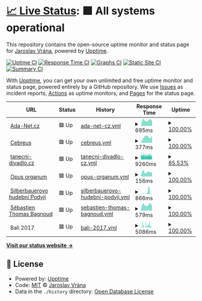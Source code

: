 # [📈 Live Status](https://upptime.cebre.us): <!--live status--> **🟩 All systems operational**

This repository contains the open-source uptime monitor and status page for [Jaroslav Vrána](https://www.cebre.us/), powered by [Upptime](https://github.com/upptime/upptime).

[![Uptime CI](https://github.com/cebreus/upptime/workflows/Uptime%20CI/badge.svg)](https://github.com/cebreus/upptime/actions?query=workflow%3A%22Uptime+CI%22)
[![Response Time CI](https://github.com/cebreus/upptime/workflows/Response%20Time%20CI/badge.svg)](https://github.com/cebreus/upptime/actions?query=workflow%3A%22Response+Time+CI%22)
[![Graphs CI](https://github.com/cebreus/upptime/workflows/Graphs%20CI/badge.svg)](https://github.com/cebreus/upptime/actions?query=workflow%3A%22Graphs+CI%22)
[![Static Site CI](https://github.com/cebreus/upptime/workflows/Static%20Site%20CI/badge.svg)](https://github.com/cebreus/upptime/actions?query=workflow%3A%22Static+Site+CI%22)
[![Summary CI](https://github.com/cebreus/upptime/workflows/Summary%20CI/badge.svg)](https://github.com/cebreus/upptime/actions?query=workflow%3A%22Summary+CI%22)

With [Upptime](https://upptime.js.org), you can get your own unlimited and free uptime monitor and status page, powered entirely by a GitHub repository. We use [Issues](https://github.com/cebreus/upptime/issues) as incident reports, [Actions](https://github.com/cebreus/upptime/actions) as uptime monitors, and [Pages](https://upptime.cebre.us) for the status page.

<!--start: status pages-->
<!-- This summary is generated by Upptime (https://github.com/upptime/upptime) -->
<!-- Do not edit this manually, your changes will be overwritten -->
<!-- prettier-ignore -->
| URL | Status | History | Response Time | Uptime |
| --- | ------ | ------- | ------------- | ------ |
| <img alt="" src="https://www.ada-net.cz/favicon.ico" height="13"> [Ada-Net.cz](https://www.ada-net.cz/) | 🟩 Up | [ada-net-cz.yml](https://github.com/cebreus/upptime/commits/HEAD/history/ada-net-cz.yml) | <details><summary><img alt="Response time graph" src="./graphs/ada-net-cz/response-time-week.png" height="20"> 695ms</summary><br><a href="https://upptime.cebre.us/history/ada-net-cz"><img alt="Response time 828" src="https://img.shields.io/endpoint?url=https%3A%2F%2Fraw.githubusercontent.com%2Fcebreus%2Fupptime%2FHEAD%2Fapi%2Fada-net-cz%2Fresponse-time.json"></a><br><a href="https://upptime.cebre.us/history/ada-net-cz"><img alt="24-hour response time 0" src="https://img.shields.io/endpoint?url=https%3A%2F%2Fraw.githubusercontent.com%2Fcebreus%2Fupptime%2FHEAD%2Fapi%2Fada-net-cz%2Fresponse-time-day.json"></a><br><a href="https://upptime.cebre.us/history/ada-net-cz"><img alt="7-day response time 695" src="https://img.shields.io/endpoint?url=https%3A%2F%2Fraw.githubusercontent.com%2Fcebreus%2Fupptime%2FHEAD%2Fapi%2Fada-net-cz%2Fresponse-time-week.json"></a><br><a href="https://upptime.cebre.us/history/ada-net-cz"><img alt="30-day response time 771" src="https://img.shields.io/endpoint?url=https%3A%2F%2Fraw.githubusercontent.com%2Fcebreus%2Fupptime%2FHEAD%2Fapi%2Fada-net-cz%2Fresponse-time-month.json"></a><br><a href="https://upptime.cebre.us/history/ada-net-cz"><img alt="1-year response time 828" src="https://img.shields.io/endpoint?url=https%3A%2F%2Fraw.githubusercontent.com%2Fcebreus%2Fupptime%2FHEAD%2Fapi%2Fada-net-cz%2Fresponse-time-year.json"></a></details> | <details><summary><a href="https://upptime.cebre.us/history/ada-net-cz">100.00%</a></summary><a href="https://upptime.cebre.us/history/ada-net-cz"><img alt="All-time uptime 99.93%" src="https://img.shields.io/endpoint?url=https%3A%2F%2Fraw.githubusercontent.com%2Fcebreus%2Fupptime%2FHEAD%2Fapi%2Fada-net-cz%2Fuptime.json"></a><br><a href="https://upptime.cebre.us/history/ada-net-cz"><img alt="24-hour uptime 100.00%" src="https://img.shields.io/endpoint?url=https%3A%2F%2Fraw.githubusercontent.com%2Fcebreus%2Fupptime%2FHEAD%2Fapi%2Fada-net-cz%2Fuptime-day.json"></a><br><a href="https://upptime.cebre.us/history/ada-net-cz"><img alt="7-day uptime 100.00%" src="https://img.shields.io/endpoint?url=https%3A%2F%2Fraw.githubusercontent.com%2Fcebreus%2Fupptime%2FHEAD%2Fapi%2Fada-net-cz%2Fuptime-week.json"></a><br><a href="https://upptime.cebre.us/history/ada-net-cz"><img alt="30-day uptime 100.00%" src="https://img.shields.io/endpoint?url=https%3A%2F%2Fraw.githubusercontent.com%2Fcebreus%2Fupptime%2FHEAD%2Fapi%2Fada-net-cz%2Fuptime-month.json"></a><br><a href="https://upptime.cebre.us/history/ada-net-cz"><img alt="1-year uptime 99.93%" src="https://img.shields.io/endpoint?url=https%3A%2F%2Fraw.githubusercontent.com%2Fcebreus%2Fupptime%2FHEAD%2Fapi%2Fada-net-cz%2Fuptime-year.json"></a></details>
| <img alt="" src="https://www.cebre.us/favicon.ico" height="13"> [Cebreus](https://www.cebre.us/) | 🟩 Up | [cebreus.yml](https://github.com/cebreus/upptime/commits/HEAD/history/cebreus.yml) | <details><summary><img alt="Response time graph" src="./graphs/cebreus/response-time-week.png" height="20"> 377ms</summary><br><a href="https://upptime.cebre.us/history/cebreus"><img alt="Response time 343" src="https://img.shields.io/endpoint?url=https%3A%2F%2Fraw.githubusercontent.com%2Fcebreus%2Fupptime%2FHEAD%2Fapi%2Fcebreus%2Fresponse-time.json"></a><br><a href="https://upptime.cebre.us/history/cebreus"><img alt="24-hour response time 0" src="https://img.shields.io/endpoint?url=https%3A%2F%2Fraw.githubusercontent.com%2Fcebreus%2Fupptime%2FHEAD%2Fapi%2Fcebreus%2Fresponse-time-day.json"></a><br><a href="https://upptime.cebre.us/history/cebreus"><img alt="7-day response time 377" src="https://img.shields.io/endpoint?url=https%3A%2F%2Fraw.githubusercontent.com%2Fcebreus%2Fupptime%2FHEAD%2Fapi%2Fcebreus%2Fresponse-time-week.json"></a><br><a href="https://upptime.cebre.us/history/cebreus"><img alt="30-day response time 309" src="https://img.shields.io/endpoint?url=https%3A%2F%2Fraw.githubusercontent.com%2Fcebreus%2Fupptime%2FHEAD%2Fapi%2Fcebreus%2Fresponse-time-month.json"></a><br><a href="https://upptime.cebre.us/history/cebreus"><img alt="1-year response time 343" src="https://img.shields.io/endpoint?url=https%3A%2F%2Fraw.githubusercontent.com%2Fcebreus%2Fupptime%2FHEAD%2Fapi%2Fcebreus%2Fresponse-time-year.json"></a></details> | <details><summary><a href="https://upptime.cebre.us/history/cebreus">100.00%</a></summary><a href="https://upptime.cebre.us/history/cebreus"><img alt="All-time uptime 99.96%" src="https://img.shields.io/endpoint?url=https%3A%2F%2Fraw.githubusercontent.com%2Fcebreus%2Fupptime%2FHEAD%2Fapi%2Fcebreus%2Fuptime.json"></a><br><a href="https://upptime.cebre.us/history/cebreus"><img alt="24-hour uptime 100.00%" src="https://img.shields.io/endpoint?url=https%3A%2F%2Fraw.githubusercontent.com%2Fcebreus%2Fupptime%2FHEAD%2Fapi%2Fcebreus%2Fuptime-day.json"></a><br><a href="https://upptime.cebre.us/history/cebreus"><img alt="7-day uptime 100.00%" src="https://img.shields.io/endpoint?url=https%3A%2F%2Fraw.githubusercontent.com%2Fcebreus%2Fupptime%2FHEAD%2Fapi%2Fcebreus%2Fuptime-week.json"></a><br><a href="https://upptime.cebre.us/history/cebreus"><img alt="30-day uptime 100.00%" src="https://img.shields.io/endpoint?url=https%3A%2F%2Fraw.githubusercontent.com%2Fcebreus%2Fupptime%2FHEAD%2Fapi%2Fcebreus%2Fuptime-month.json"></a><br><a href="https://upptime.cebre.us/history/cebreus"><img alt="1-year uptime 99.96%" src="https://img.shields.io/endpoint?url=https%3A%2F%2Fraw.githubusercontent.com%2Fcebreus%2Fupptime%2FHEAD%2Fapi%2Fcebreus%2Fuptime-year.json"></a></details>
| <img alt="" src="https://scontent-prg1-1.xx.fbcdn.net/v/t1.18169-9/10329286_10152333624882870_4274816468418541583_n.png?_nc_cat=106&ccb=1-6&_nc_sid=09cbfe&_nc_ohc=nOcaOXvEHVoAX_s--0e&tn=v_q9sGbG8FnBwxyI&_nc_ht=scontent-prg1-1.xx&oh=00_AT8QD_3TSSC_2vgSrKgJFqcXpAOKt44D39PjvUAbaFoN3Q&oe=629A109B" height="13"> [tanecni-divadlo.cz](https://www.tanecni-divadlo.cz) | 🟩 Up | [tanecni-divadlo-cz.yml](https://github.com/cebreus/upptime/commits/HEAD/history/tanecni-divadlo-cz.yml) | <details><summary><img alt="Response time graph" src="./graphs/tanecni-divadlo-cz/response-time-week.png" height="20"> 9260ms</summary><br><a href="https://upptime.cebre.us/history/tanecni-divadlo-cz"><img alt="Response time 8831" src="https://img.shields.io/endpoint?url=https%3A%2F%2Fraw.githubusercontent.com%2Fcebreus%2Fupptime%2FHEAD%2Fapi%2Ftanecni-divadlo-cz%2Fresponse-time.json"></a><br><a href="https://upptime.cebre.us/history/tanecni-divadlo-cz"><img alt="24-hour response time 9259" src="https://img.shields.io/endpoint?url=https%3A%2F%2Fraw.githubusercontent.com%2Fcebreus%2Fupptime%2FHEAD%2Fapi%2Ftanecni-divadlo-cz%2Fresponse-time-day.json"></a><br><a href="https://upptime.cebre.us/history/tanecni-divadlo-cz"><img alt="7-day response time 9260" src="https://img.shields.io/endpoint?url=https%3A%2F%2Fraw.githubusercontent.com%2Fcebreus%2Fupptime%2FHEAD%2Fapi%2Ftanecni-divadlo-cz%2Fresponse-time-week.json"></a><br><a href="https://upptime.cebre.us/history/tanecni-divadlo-cz"><img alt="30-day response time 9412" src="https://img.shields.io/endpoint?url=https%3A%2F%2Fraw.githubusercontent.com%2Fcebreus%2Fupptime%2FHEAD%2Fapi%2Ftanecni-divadlo-cz%2Fresponse-time-month.json"></a><br><a href="https://upptime.cebre.us/history/tanecni-divadlo-cz"><img alt="1-year response time 8831" src="https://img.shields.io/endpoint?url=https%3A%2F%2Fraw.githubusercontent.com%2Fcebreus%2Fupptime%2FHEAD%2Fapi%2Ftanecni-divadlo-cz%2Fresponse-time-year.json"></a></details> | <details><summary><a href="https://upptime.cebre.us/history/tanecni-divadlo-cz">85.53%</a></summary><a href="https://upptime.cebre.us/history/tanecni-divadlo-cz"><img alt="All-time uptime 99.46%" src="https://img.shields.io/endpoint?url=https%3A%2F%2Fraw.githubusercontent.com%2Fcebreus%2Fupptime%2FHEAD%2Fapi%2Ftanecni-divadlo-cz%2Fuptime.json"></a><br><a href="https://upptime.cebre.us/history/tanecni-divadlo-cz"><img alt="24-hour uptime 83.16%" src="https://img.shields.io/endpoint?url=https%3A%2F%2Fraw.githubusercontent.com%2Fcebreus%2Fupptime%2FHEAD%2Fapi%2Ftanecni-divadlo-cz%2Fuptime-day.json"></a><br><a href="https://upptime.cebre.us/history/tanecni-divadlo-cz"><img alt="7-day uptime 85.53%" src="https://img.shields.io/endpoint?url=https%3A%2F%2Fraw.githubusercontent.com%2Fcebreus%2Fupptime%2FHEAD%2Fapi%2Ftanecni-divadlo-cz%2Fuptime-week.json"></a><br><a href="https://upptime.cebre.us/history/tanecni-divadlo-cz"><img alt="30-day uptime 94.71%" src="https://img.shields.io/endpoint?url=https%3A%2F%2Fraw.githubusercontent.com%2Fcebreus%2Fupptime%2FHEAD%2Fapi%2Ftanecni-divadlo-cz%2Fuptime-month.json"></a><br><a href="https://upptime.cebre.us/history/tanecni-divadlo-cz"><img alt="1-year uptime 99.46%" src="https://img.shields.io/endpoint?url=https%3A%2F%2Fraw.githubusercontent.com%2Fcebreus%2Fupptime%2FHEAD%2Fapi%2Ftanecni-divadlo-cz%2Fuptime-year.json"></a></details>
| <img alt="" src="https://www.opus-organum.eu/favicon.ico" height="13"> [Opus organum](https://www.opus-organum.eu/) | 🟩 Up | [opus-organum.yml](https://github.com/cebreus/upptime/commits/HEAD/history/opus-organum.yml) | <details><summary><img alt="Response time graph" src="./graphs/opus-organum/response-time-week.png" height="20"> 156ms</summary><br><a href="https://upptime.cebre.us/history/opus-organum"><img alt="Response time 349" src="https://img.shields.io/endpoint?url=https%3A%2F%2Fraw.githubusercontent.com%2Fcebreus%2Fupptime%2FHEAD%2Fapi%2Fopus-organum%2Fresponse-time.json"></a><br><a href="https://upptime.cebre.us/history/opus-organum"><img alt="24-hour response time 0" src="https://img.shields.io/endpoint?url=https%3A%2F%2Fraw.githubusercontent.com%2Fcebreus%2Fupptime%2FHEAD%2Fapi%2Fopus-organum%2Fresponse-time-day.json"></a><br><a href="https://upptime.cebre.us/history/opus-organum"><img alt="7-day response time 156" src="https://img.shields.io/endpoint?url=https%3A%2F%2Fraw.githubusercontent.com%2Fcebreus%2Fupptime%2FHEAD%2Fapi%2Fopus-organum%2Fresponse-time-week.json"></a><br><a href="https://upptime.cebre.us/history/opus-organum"><img alt="30-day response time 199" src="https://img.shields.io/endpoint?url=https%3A%2F%2Fraw.githubusercontent.com%2Fcebreus%2Fupptime%2FHEAD%2Fapi%2Fopus-organum%2Fresponse-time-month.json"></a><br><a href="https://upptime.cebre.us/history/opus-organum"><img alt="1-year response time 349" src="https://img.shields.io/endpoint?url=https%3A%2F%2Fraw.githubusercontent.com%2Fcebreus%2Fupptime%2FHEAD%2Fapi%2Fopus-organum%2Fresponse-time-year.json"></a></details> | <details><summary><a href="https://upptime.cebre.us/history/opus-organum">100.00%</a></summary><a href="https://upptime.cebre.us/history/opus-organum"><img alt="All-time uptime 100.00%" src="https://img.shields.io/endpoint?url=https%3A%2F%2Fraw.githubusercontent.com%2Fcebreus%2Fupptime%2FHEAD%2Fapi%2Fopus-organum%2Fuptime.json"></a><br><a href="https://upptime.cebre.us/history/opus-organum"><img alt="24-hour uptime 100.00%" src="https://img.shields.io/endpoint?url=https%3A%2F%2Fraw.githubusercontent.com%2Fcebreus%2Fupptime%2FHEAD%2Fapi%2Fopus-organum%2Fuptime-day.json"></a><br><a href="https://upptime.cebre.us/history/opus-organum"><img alt="7-day uptime 100.00%" src="https://img.shields.io/endpoint?url=https%3A%2F%2Fraw.githubusercontent.com%2Fcebreus%2Fupptime%2FHEAD%2Fapi%2Fopus-organum%2Fuptime-week.json"></a><br><a href="https://upptime.cebre.us/history/opus-organum"><img alt="30-day uptime 100.00%" src="https://img.shields.io/endpoint?url=https%3A%2F%2Fraw.githubusercontent.com%2Fcebreus%2Fupptime%2FHEAD%2Fapi%2Fopus-organum%2Fuptime-month.json"></a><br><a href="https://upptime.cebre.us/history/opus-organum"><img alt="1-year uptime 100.00%" src="https://img.shields.io/endpoint?url=https%3A%2F%2Fraw.githubusercontent.com%2Fcebreus%2Fupptime%2FHEAD%2Fapi%2Fopus-organum%2Fuptime-year.json"></a></details>
| <img alt="" src="https://www.hudebnipodyji.eu/favicon.ico" height="13"> [Silberbauerovo hudební Podyjí](https://www.hudebnipodyji.eu/) | 🟩 Up | [silberbauerovo-hudebni-podyji.yml](https://github.com/cebreus/upptime/commits/HEAD/history/silberbauerovo-hudebni-podyji.yml) | <details><summary><img alt="Response time graph" src="./graphs/silberbauerovo-hudebni-podyji/response-time-week.png" height="20"> 866ms</summary><br><a href="https://upptime.cebre.us/history/silberbauerovo-hudebni-podyji"><img alt="Response time 335" src="https://img.shields.io/endpoint?url=https%3A%2F%2Fraw.githubusercontent.com%2Fcebreus%2Fupptime%2FHEAD%2Fapi%2Fsilberbauerovo-hudebni-podyji%2Fresponse-time.json"></a><br><a href="https://upptime.cebre.us/history/silberbauerovo-hudebni-podyji"><img alt="24-hour response time 0" src="https://img.shields.io/endpoint?url=https%3A%2F%2Fraw.githubusercontent.com%2Fcebreus%2Fupptime%2FHEAD%2Fapi%2Fsilberbauerovo-hudebni-podyji%2Fresponse-time-day.json"></a><br><a href="https://upptime.cebre.us/history/silberbauerovo-hudebni-podyji"><img alt="7-day response time 866" src="https://img.shields.io/endpoint?url=https%3A%2F%2Fraw.githubusercontent.com%2Fcebreus%2Fupptime%2FHEAD%2Fapi%2Fsilberbauerovo-hudebni-podyji%2Fresponse-time-week.json"></a><br><a href="https://upptime.cebre.us/history/silberbauerovo-hudebni-podyji"><img alt="30-day response time 402" src="https://img.shields.io/endpoint?url=https%3A%2F%2Fraw.githubusercontent.com%2Fcebreus%2Fupptime%2FHEAD%2Fapi%2Fsilberbauerovo-hudebni-podyji%2Fresponse-time-month.json"></a><br><a href="https://upptime.cebre.us/history/silberbauerovo-hudebni-podyji"><img alt="1-year response time 335" src="https://img.shields.io/endpoint?url=https%3A%2F%2Fraw.githubusercontent.com%2Fcebreus%2Fupptime%2FHEAD%2Fapi%2Fsilberbauerovo-hudebni-podyji%2Fresponse-time-year.json"></a></details> | <details><summary><a href="https://upptime.cebre.us/history/silberbauerovo-hudebni-podyji">100.00%</a></summary><a href="https://upptime.cebre.us/history/silberbauerovo-hudebni-podyji"><img alt="All-time uptime 99.51%" src="https://img.shields.io/endpoint?url=https%3A%2F%2Fraw.githubusercontent.com%2Fcebreus%2Fupptime%2FHEAD%2Fapi%2Fsilberbauerovo-hudebni-podyji%2Fuptime.json"></a><br><a href="https://upptime.cebre.us/history/silberbauerovo-hudebni-podyji"><img alt="24-hour uptime 100.00%" src="https://img.shields.io/endpoint?url=https%3A%2F%2Fraw.githubusercontent.com%2Fcebreus%2Fupptime%2FHEAD%2Fapi%2Fsilberbauerovo-hudebni-podyji%2Fuptime-day.json"></a><br><a href="https://upptime.cebre.us/history/silberbauerovo-hudebni-podyji"><img alt="7-day uptime 100.00%" src="https://img.shields.io/endpoint?url=https%3A%2F%2Fraw.githubusercontent.com%2Fcebreus%2Fupptime%2FHEAD%2Fapi%2Fsilberbauerovo-hudebni-podyji%2Fuptime-week.json"></a><br><a href="https://upptime.cebre.us/history/silberbauerovo-hudebni-podyji"><img alt="30-day uptime 100.00%" src="https://img.shields.io/endpoint?url=https%3A%2F%2Fraw.githubusercontent.com%2Fcebreus%2Fupptime%2FHEAD%2Fapi%2Fsilberbauerovo-hudebni-podyji%2Fuptime-month.json"></a><br><a href="https://upptime.cebre.us/history/silberbauerovo-hudebni-podyji"><img alt="1-year uptime 99.51%" src="https://img.shields.io/endpoint?url=https%3A%2F%2Fraw.githubusercontent.com%2Fcebreus%2Fupptime%2FHEAD%2Fapi%2Fsilberbauerovo-hudebni-podyji%2Fuptime-year.json"></a></details>
| <img alt="" src="https://www.sebastienbagnoud.eu/favicon.ico" height="13"> [Sébastien Thomas Bagnoud](https://www.sebastienbagnoud.eu/) | 🟩 Up | [sebastien-thomas-bagnoud.yml](https://github.com/cebreus/upptime/commits/HEAD/history/sebastien-thomas-bagnoud.yml) | <details><summary><img alt="Response time graph" src="./graphs/sebastien-thomas-bagnoud/response-time-week.png" height="20"> 579ms</summary><br><a href="https://upptime.cebre.us/history/sebastien-thomas-bagnoud"><img alt="Response time 601" src="https://img.shields.io/endpoint?url=https%3A%2F%2Fraw.githubusercontent.com%2Fcebreus%2Fupptime%2FHEAD%2Fapi%2Fsebastien-thomas-bagnoud%2Fresponse-time.json"></a><br><a href="https://upptime.cebre.us/history/sebastien-thomas-bagnoud"><img alt="24-hour response time 0" src="https://img.shields.io/endpoint?url=https%3A%2F%2Fraw.githubusercontent.com%2Fcebreus%2Fupptime%2FHEAD%2Fapi%2Fsebastien-thomas-bagnoud%2Fresponse-time-day.json"></a><br><a href="https://upptime.cebre.us/history/sebastien-thomas-bagnoud"><img alt="7-day response time 579" src="https://img.shields.io/endpoint?url=https%3A%2F%2Fraw.githubusercontent.com%2Fcebreus%2Fupptime%2FHEAD%2Fapi%2Fsebastien-thomas-bagnoud%2Fresponse-time-week.json"></a><br><a href="https://upptime.cebre.us/history/sebastien-thomas-bagnoud"><img alt="30-day response time 664" src="https://img.shields.io/endpoint?url=https%3A%2F%2Fraw.githubusercontent.com%2Fcebreus%2Fupptime%2FHEAD%2Fapi%2Fsebastien-thomas-bagnoud%2Fresponse-time-month.json"></a><br><a href="https://upptime.cebre.us/history/sebastien-thomas-bagnoud"><img alt="1-year response time 601" src="https://img.shields.io/endpoint?url=https%3A%2F%2Fraw.githubusercontent.com%2Fcebreus%2Fupptime%2FHEAD%2Fapi%2Fsebastien-thomas-bagnoud%2Fresponse-time-year.json"></a></details> | <details><summary><a href="https://upptime.cebre.us/history/sebastien-thomas-bagnoud">100.00%</a></summary><a href="https://upptime.cebre.us/history/sebastien-thomas-bagnoud"><img alt="All-time uptime 99.99%" src="https://img.shields.io/endpoint?url=https%3A%2F%2Fraw.githubusercontent.com%2Fcebreus%2Fupptime%2FHEAD%2Fapi%2Fsebastien-thomas-bagnoud%2Fuptime.json"></a><br><a href="https://upptime.cebre.us/history/sebastien-thomas-bagnoud"><img alt="24-hour uptime 100.00%" src="https://img.shields.io/endpoint?url=https%3A%2F%2Fraw.githubusercontent.com%2Fcebreus%2Fupptime%2FHEAD%2Fapi%2Fsebastien-thomas-bagnoud%2Fuptime-day.json"></a><br><a href="https://upptime.cebre.us/history/sebastien-thomas-bagnoud"><img alt="7-day uptime 100.00%" src="https://img.shields.io/endpoint?url=https%3A%2F%2Fraw.githubusercontent.com%2Fcebreus%2Fupptime%2FHEAD%2Fapi%2Fsebastien-thomas-bagnoud%2Fuptime-week.json"></a><br><a href="https://upptime.cebre.us/history/sebastien-thomas-bagnoud"><img alt="30-day uptime 100.00%" src="https://img.shields.io/endpoint?url=https%3A%2F%2Fraw.githubusercontent.com%2Fcebreus%2Fupptime%2FHEAD%2Fapi%2Fsebastien-thomas-bagnoud%2Fuptime-month.json"></a><br><a href="https://upptime.cebre.us/history/sebastien-thomas-bagnoud"><img alt="1-year uptime 99.99%" src="https://img.shields.io/endpoint?url=https%3A%2F%2Fraw.githubusercontent.com%2Fcebreus%2Fupptime%2FHEAD%2Fapi%2Fsebastien-thomas-bagnoud%2Fuptime-year.json"></a></details>
| <img alt="" src="https://icons.duckduckgo.com/ip3/null.ico" height="13"> Bali 2017 | 🟩 Up | [bali-2017.yml](https://github.com/cebreus/upptime/commits/HEAD/history/bali-2017.yml) | <details><summary><img alt="Response time graph" src="./graphs/bali-2017/response-time-week.png" height="20"> 5086ms</summary><br><a href="https://upptime.cebre.us/history/bali-2017"><img alt="Response time 4865" src="https://img.shields.io/endpoint?url=https%3A%2F%2Fraw.githubusercontent.com%2Fcebreus%2Fupptime%2FHEAD%2Fapi%2Fbali-2017%2Fresponse-time.json"></a><br><a href="https://upptime.cebre.us/history/bali-2017"><img alt="24-hour response time 2428" src="https://img.shields.io/endpoint?url=https%3A%2F%2Fraw.githubusercontent.com%2Fcebreus%2Fupptime%2FHEAD%2Fapi%2Fbali-2017%2Fresponse-time-day.json"></a><br><a href="https://upptime.cebre.us/history/bali-2017"><img alt="7-day response time 5086" src="https://img.shields.io/endpoint?url=https%3A%2F%2Fraw.githubusercontent.com%2Fcebreus%2Fupptime%2FHEAD%2Fapi%2Fbali-2017%2Fresponse-time-week.json"></a><br><a href="https://upptime.cebre.us/history/bali-2017"><img alt="30-day response time 6333" src="https://img.shields.io/endpoint?url=https%3A%2F%2Fraw.githubusercontent.com%2Fcebreus%2Fupptime%2FHEAD%2Fapi%2Fbali-2017%2Fresponse-time-month.json"></a><br><a href="https://upptime.cebre.us/history/bali-2017"><img alt="1-year response time 4865" src="https://img.shields.io/endpoint?url=https%3A%2F%2Fraw.githubusercontent.com%2Fcebreus%2Fupptime%2FHEAD%2Fapi%2Fbali-2017%2Fresponse-time-year.json"></a></details> | <details><summary><a href="https://upptime.cebre.us/history/bali-2017">100.00%</a></summary><a href="https://upptime.cebre.us/history/bali-2017"><img alt="All-time uptime 99.80%" src="https://img.shields.io/endpoint?url=https%3A%2F%2Fraw.githubusercontent.com%2Fcebreus%2Fupptime%2FHEAD%2Fapi%2Fbali-2017%2Fuptime.json"></a><br><a href="https://upptime.cebre.us/history/bali-2017"><img alt="24-hour uptime 100.00%" src="https://img.shields.io/endpoint?url=https%3A%2F%2Fraw.githubusercontent.com%2Fcebreus%2Fupptime%2FHEAD%2Fapi%2Fbali-2017%2Fuptime-day.json"></a><br><a href="https://upptime.cebre.us/history/bali-2017"><img alt="7-day uptime 100.00%" src="https://img.shields.io/endpoint?url=https%3A%2F%2Fraw.githubusercontent.com%2Fcebreus%2Fupptime%2FHEAD%2Fapi%2Fbali-2017%2Fuptime-week.json"></a><br><a href="https://upptime.cebre.us/history/bali-2017"><img alt="30-day uptime 100.00%" src="https://img.shields.io/endpoint?url=https%3A%2F%2Fraw.githubusercontent.com%2Fcebreus%2Fupptime%2FHEAD%2Fapi%2Fbali-2017%2Fuptime-month.json"></a><br><a href="https://upptime.cebre.us/history/bali-2017"><img alt="1-year uptime 99.80%" src="https://img.shields.io/endpoint?url=https%3A%2F%2Fraw.githubusercontent.com%2Fcebreus%2Fupptime%2FHEAD%2Fapi%2Fbali-2017%2Fuptime-year.json"></a></details>

<!--end: status pages-->

[**Visit our status website →**](https://upptime.cebre.us)

## 📄 License

- Powered by: [Upptime](https://github.com/upptime/upptime)
- Code: [MIT](./LICENSE) © [Jaroslav Vrána](https://www.cebre.us/)
- Data in the `./history` directory: [Open Database License](https://opendatacommons.org/licenses/odbl/1-0/)
